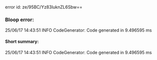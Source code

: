 error id: ze/95BC/Yz83luknZL6Sbw==
### Bloop error:

25/06/17 14:43:51 INFO CodeGenerator: Code generated in 9.496595 ms
#### Short summary: 

25/06/17 14:43:51 INFO CodeGenerator: Code generated in 9.496595 ms